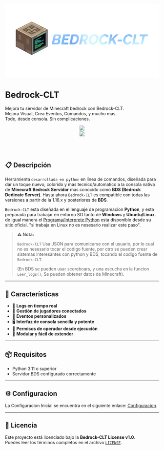 ![Texto alternativo](recursos/Banner_Bedrock-CLT.png)

# Bedrock-CLT

Mejora tu servidor de Minecraft bedrock con Bedrock-CLT.  
Mejora Visual, Crea Eventos, Comandos, y mucho mas.  
Todo, desde consola. Sin complicaciones.

<p align="center">
  <a href="https://github.com/NesANTIME/Bedrock-CLT"><img src="https://img.shields.io/badge/Version Disponible-1.2 Oficial-0d7ea1?style=for-the-badge&&logo=gitlab&logoColor=white"></a><br>
  <a href="https://github.com/NesANTIME"> <img src="https://img.shields.io/badge/Desarrollador-Nesantime-brightgreen?style=for-the-badge&logo=github&logoColor=black"></a>
</p>

<br></br>

## 📋 Descripción
Herramienta `desarrollada en python` en línea de comandos, diseñada para dar un toque nuevo, colorido y mas tecnico/automatico a la consola nativa de **Minecraft Bedrock Servidor** mas conocido como **BDS (Bedrock Dedicate Server)**. Hasta ahora `Bedrock-CLT` es compatible con todas las versiones a partir de la 1.16.x y posteriores de **BDS**.

`Bedrock-CLT` esta diseñada en el lenguaje de programacion **Python**, y esta preparada para trabajar en entorno SO tanto de **Windows** y **Ubuntu/Linux**. de igual manera el <a href="https://www.python.org/downloads/">Programa/Interprete Python</a> esta disponible desde su sitio oficial. "si trabaja en Linux no es nesesario realizar este paso".


> **⚠️ Nota:** 
>
>`Bedrock-CLT` Usa JSON para comunicarse con el usuario, por lo cual no es nesesario tocar el codigo fuente, por otro se pueden crear sistemas interesantes con python y BDS, tocando el codigo fuente de `Bedrock-CLT`. 
>
>(En BDS se pueden usar scoreboars, y una escucha en la funcion `Leer_logs()`, Se pueden obtener datos de Minecraft).
>

---
## 🚀 Características

- 📜 **Logs en tiempo real**
- 👥 **Gestión de jugadores conectados**
- 🔔 **Eventos personalizados**
- 🖥️ **Interfaz de consola sencilla y potente**
- 🔐 **Permisos de operador desde ejecución**
- 🧩 **Modular y fácil de extender**

---

## 📦 Requisitos

- Python 3.11 o superior
- Servidor BDS configurado correctamente

---
## ⚙️ Configuracion
La Configuracion Inicial se encuentra en el siguiente enlace:
[Configuracion](Configuracion.md).

---
## 📄 Licencia
Este proyecto está licenciado bajo la **Bedrock-CLT License v1.0**.  
Puedes leer los términos completos en el archivo [`LICENSE`](License.md).

